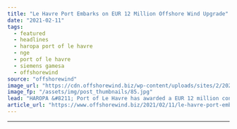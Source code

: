 ```yaml
---
title: "Le Havre Port Embarks on EUR 12 Million Offshore Wind Upgrade"
date: "2021-02-11"
tags: 
  - featured
  - headlines
  - haropa port of le havre
  - nge
  - port of le havre
  - siemens gamesa
  - offshorewind
source: "offshorewind"
image_url: "https://cdn.offshorewind.biz/wp-content/uploads/sites/2/2021/02/11142010/Signature-HAROPA-Port-du-Havre_NGE_.jpg"
image_fp: "/assets/img/post_thumbnails/85.jpg"
lead: "HAROPA &#8211; Port of Le Havre has awarded a EUR 12 million contract to"
article_url: "https://www.offshorewind.biz/2021/02/11/le-havre-port-embarks-on-eur-12-million-offshore-wind-upgrade/"
---
```


---
